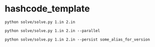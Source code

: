 # hashcode_template

```
python solve/solve.py 1.in 2.in

python solve/solve.py 1.in 2.in --parallel

python solve/solve.py 1.in 2.in --persist some_alias_for_version
```
